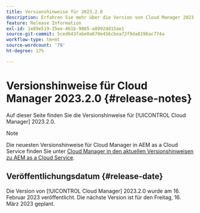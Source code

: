 ```yaml
---
title: Versionshinweise für 2023.2.0
description: Erfahren Sie mehr über die Version von Cloud Manager 2023.2.0.
feature: Release Information
exl-id: 1e89e519-25ee-461b-9865-a8992dd15ae1
source-git-commit: 5ced643fabe0a670e456cbea72f9da8196ac774a
workflow-type: tm+mt
source-wordcount: '79'
ht-degree: 17%

---
```


# Versionshinweise für Cloud Manager 2023.2.0 {#release-notes}

Auf dieser Seite finden Sie die Versionshinweise für [!UICONTROL Cloud Manager] 2023.2.0.

>[!NOTE]
>
>Die neuesten Versionshinweise für Cloud Manager in AEM as a Cloud Service finden Sie unter [Cloud Manager in den aktuellen Versionshinweisen zu AEM as a Cloud Service](https://experienceleague.adobe.com/en/docs/experience-manager-cloud-service/content/release-notes/cloud-manager/current).

## Veröffentlichungsdatum {#release-date}

Die Version von [!UICONTROL Cloud Manager] 2023.2.0 wurde am 16. Februar 2023 veröffentlicht. Die nächste Version ist für den Freitag, 16. März 2023 geplant.
